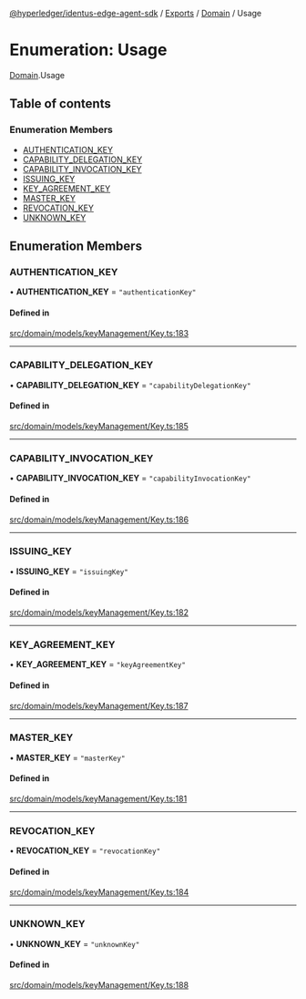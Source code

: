 [@hyperledger/identus-edge-agent-sdk](../README.md) / [Exports](../modules.md) / [Domain](../modules/Domain.md) / Usage

# Enumeration: Usage

[Domain](../modules/Domain.md).Usage

## Table of contents

### Enumeration Members

- [AUTHENTICATION\_KEY](Domain.Usage.md#authentication_key)
- [CAPABILITY\_DELEGATION\_KEY](Domain.Usage.md#capability_delegation_key)
- [CAPABILITY\_INVOCATION\_KEY](Domain.Usage.md#capability_invocation_key)
- [ISSUING\_KEY](Domain.Usage.md#issuing_key)
- [KEY\_AGREEMENT\_KEY](Domain.Usage.md#key_agreement_key)
- [MASTER\_KEY](Domain.Usage.md#master_key)
- [REVOCATION\_KEY](Domain.Usage.md#revocation_key)
- [UNKNOWN\_KEY](Domain.Usage.md#unknown_key)

## Enumeration Members

### AUTHENTICATION\_KEY

• **AUTHENTICATION\_KEY** = ``"authenticationKey"``

#### Defined in

[src/domain/models/keyManagement/Key.ts:183](https://github.com/hyperledger/identus-edge-agent-sdk-ts/blob/7eadfa3c5dda4c81079844b2a47014b3c9b03dac/src/domain/models/keyManagement/Key.ts#L183)

___

### CAPABILITY\_DELEGATION\_KEY

• **CAPABILITY\_DELEGATION\_KEY** = ``"capabilityDelegationKey"``

#### Defined in

[src/domain/models/keyManagement/Key.ts:185](https://github.com/hyperledger/identus-edge-agent-sdk-ts/blob/7eadfa3c5dda4c81079844b2a47014b3c9b03dac/src/domain/models/keyManagement/Key.ts#L185)

___

### CAPABILITY\_INVOCATION\_KEY

• **CAPABILITY\_INVOCATION\_KEY** = ``"capabilityInvocationKey"``

#### Defined in

[src/domain/models/keyManagement/Key.ts:186](https://github.com/hyperledger/identus-edge-agent-sdk-ts/blob/7eadfa3c5dda4c81079844b2a47014b3c9b03dac/src/domain/models/keyManagement/Key.ts#L186)

___

### ISSUING\_KEY

• **ISSUING\_KEY** = ``"issuingKey"``

#### Defined in

[src/domain/models/keyManagement/Key.ts:182](https://github.com/hyperledger/identus-edge-agent-sdk-ts/blob/7eadfa3c5dda4c81079844b2a47014b3c9b03dac/src/domain/models/keyManagement/Key.ts#L182)

___

### KEY\_AGREEMENT\_KEY

• **KEY\_AGREEMENT\_KEY** = ``"keyAgreementKey"``

#### Defined in

[src/domain/models/keyManagement/Key.ts:187](https://github.com/hyperledger/identus-edge-agent-sdk-ts/blob/7eadfa3c5dda4c81079844b2a47014b3c9b03dac/src/domain/models/keyManagement/Key.ts#L187)

___

### MASTER\_KEY

• **MASTER\_KEY** = ``"masterKey"``

#### Defined in

[src/domain/models/keyManagement/Key.ts:181](https://github.com/hyperledger/identus-edge-agent-sdk-ts/blob/7eadfa3c5dda4c81079844b2a47014b3c9b03dac/src/domain/models/keyManagement/Key.ts#L181)

___

### REVOCATION\_KEY

• **REVOCATION\_KEY** = ``"revocationKey"``

#### Defined in

[src/domain/models/keyManagement/Key.ts:184](https://github.com/hyperledger/identus-edge-agent-sdk-ts/blob/7eadfa3c5dda4c81079844b2a47014b3c9b03dac/src/domain/models/keyManagement/Key.ts#L184)

___

### UNKNOWN\_KEY

• **UNKNOWN\_KEY** = ``"unknownKey"``

#### Defined in

[src/domain/models/keyManagement/Key.ts:188](https://github.com/hyperledger/identus-edge-agent-sdk-ts/blob/7eadfa3c5dda4c81079844b2a47014b3c9b03dac/src/domain/models/keyManagement/Key.ts#L188)
